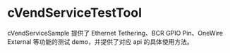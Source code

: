 # cVendServiceTestTool

cVendServiceSample 提供了 Ethernet Tethering、BCR GPIO Pin、OneWire External 等功能的测试 demo，并提供了对应 api 的具体使用方法。